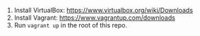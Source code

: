 1. Install VirtualBox: https://www.virtualbox.org/wiki/Downloads
2. Install Vagrant: https://www.vagrantup.com/downloads
3. Run `vagrant up` in the root of this repo.
